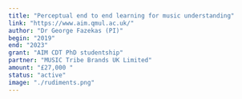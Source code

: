 ```yaml
---
title: "Perceptual end to end learning for music understanding"
link: "https://www.aim.qmul.ac.uk/"
author: "Dr George Fazekas (PI)"
begin: "2019"
end: "2023"
grant: "AIM CDT PhD studentship"
partner: "MUSIC Tribe Brands UK Limited"
amount: "£27,000 "
status: "active"
image: "./rudiments.png"
---
```


